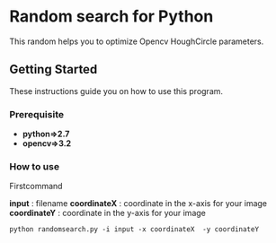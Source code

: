 # Random search for Python

This random helps you to optimize Opencv HoughCircle parameters.

## Getting Started

These instructions guide you on how to use this program.

### Prerequisite

- **python=>2.7**
- **opencv=>3.2**

### How to use

Firstcommand

**input** : filename
**coordinateX** : coordinate in the x-axis for your image
**coordinateY** : coordinate in the y-axis for your image
```
python randomsearch.py -i input -x coordinateX  -y coordinateY
```

